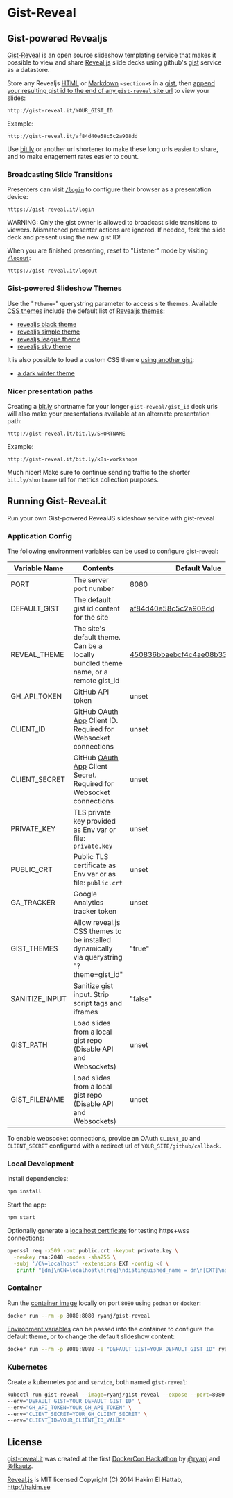 # Gist-Reveal

## Gist-powered Revealjs

[Gist-Reveal](http://gist-reveal.it/) is an open source slideshow templating service that makes it possible to view and share [Reveal.js](https://github.com/hakimel/reveal.js) slide decks using github's [gist](http://gist.github.com) service as a datastore.

Store any Revealjs [HTML](https://revealjs.com/markup/) or [Markdown](https://revealjs.com/markdown/) `<section>`s in a [gist](http://gist.github.com), then [append your resulting gist id to the end of any `gist-reveal` site url](http://gist-reveal.it/af84d40e58c5c2a908dd#/try-it) to view your slides:

    http://gist-reveal.it/YOUR_GIST_ID
    
Example:

    http://gist-reveal.it/af84d40e58c5c2a908dd

Use [bit.ly](http://bit.ly) or another url shortener to make these long urls easier to share, and to make enagement rates easier to count.

### Broadcasting Slide Transitions

Presenters can visit [`/login`](https://gist-reveal.it/login) to configure their browser as a presentation device:

    https://gist-reveal.it/login

WARNING: Only the gist owner is allowed to broadcast slide transitions to viewers.  Mismatched presenter actions are ignored.  If needed, fork the slide deck and present using the new gist ID!

When you are finished presenting, reset to "Listener" mode by visiting [`/logout`](https://gist-reveal.it/logout):

    https://gist-reveal.it/logout

### Gist-powered Slideshow Themes

Use the "`?theme=`" querystring parameter to access site themes.  Available [CSS themes](https://gist-reveal.it/#/themes) include the default list of [Revealjs themes](https://revealjs.com/themes/):

 * [revealjs black theme](http://gist-reveal.it/?theme=black#/themes)
 * [revealjs simple theme](http://gist-reveal.it/?theme=simple#/themes)
 * [revealjs league theme](http://gist-reveal.it/?theme=league#/themes)
 * [revealjs sky theme](http://gist-reveal.it/?theme=sky#/themes)

It is also possible to load a custom CSS theme [using another gist](https://gist-reveal.it/#/gist-themes):

 * [a dark winter theme](http://gist-reveal.it/?theme=60e54843de11a545897e#/gist-themes)

### Nicer presentation paths

Creating a [bit.ly](http://bit.ly) shortname for your longer `gist-reveal/gist_id` deck urls will also make your presentations available at an alternate presentation path:

    http://gist-reveal.it/bit.ly/SHORTNAME

Example:

    http://gist-reveal.it/bit.ly/k8s-workshops

Much nicer!  Make sure to continue sending traffic to the shorter `bit.ly/shortname` url for metrics collection purposes.

## Running Gist-Reveal.it
Run your own Gist-powered RevealJS slideshow service with gist-reveal

### Application Config

The following environment variables can be used to configure gist-reveal:

Variable Name  | Contents   |  Default Value
---------------|------------|---------------
PORT | The server port number | 8080
DEFAULT_GIST   | The default gist id content for the site | [af84d40e58c5c2a908dd](https://gist.github.com/ryanj/af84d40e58c5c2a908dd)
REVEAL_THEME | The site's default theme. Can be a locally bundled theme name, or a remote gist_id | [450836bbaebcf4c4ae08b331343a7886](https://gist.github.com/ryanj/450836bbaebcf4c4ae08b331343a7886) 
GH_API_TOKEN | GitHub API token | unset
CLIENT_ID | GitHub [OAuth App](https://docs.github.com/en/apps/oauth-apps/building-oauth-apps/creating-an-oauth-app) Client ID. Required for Websocket connections | unset
CLIENT_SECRET | GitHub [OAuth App](https://docs.github.com/en/apps/oauth-apps/building-oauth-apps/creating-an-oauth-app) Client Secret. Required for Websocket connections | unset
PRIVATE_KEY | TLS private key provided as Env var or file: `private.key` | unset
PUBLIC_CRT | Public TLS certificate as Env var or as file: `public.crt` | unset
GA_TRACKER | Google Analytics tracker token | unset
GIST_THEMES | Allow reveal.js CSS themes to be installed dynamically via querystring "?theme=gist_id" | "true"
SANITIZE_INPUT | Sanitize gist input. Strip script tags and iframes | "false"
GIST_PATH | Load slides from a local gist repo (Disable API and Websockets) | unset
GIST_FILENAME | Load slides from a local gist repo (Disable API and Websockets) |unset

To enable websocket connections, provide an OAuth `CLIENT_ID` and `CLIENT_SECRET` configured with a redirect url of `YOUR_SITE/github/callback`.

### Local Development

Install dependencies:
```bash
npm install
```

Start the app:
```bash
npm start
```

Optionally generate a [localhost certificate](https://letsencrypt.org/docs/certificates-for-localhost/) for testing https+wss connections:
```bash
openssl req -x509 -out public.crt -keyout private.key \
  -newkey rsa:2048 -nodes -sha256 \
  -subj '/CN=localhost' -extensions EXT -config <( \
   printf "[dn]\nCN=localhost\n[req]\ndistinguished_name = dn\n[EXT]\nsubjectAltName=DNS:localhost\nkeyUsage=digitalSignature\nextendedKeyUsage=serverAuth")
```

### Container

Run the [container image](https://registry.hub.docker.com/r/ryanj/gist-reveal) locally on port `8080` using `podman` or `docker`:

```bash
docker run --rm -p 8080:8080 ryanj/gist-reveal
```

[Environment variables](#application-config) can be passed into the container to configure the default theme, or to change the default slideshow content:

```bash
docker run --rm -p 8080:8080 -e "DEFAULT_GIST=YOUR_DEFAULT_GIST_ID" ryanj/gist-reveal
```

### Kubernetes 
Create a kubernetes `pod` and `service`, both named `gist-reveal`:

```bash
kubectl run gist-reveal --image=ryanj/gist-reveal --expose --port=8080 \
--env="DEFAULT_GIST=YOUR_DEFAULT_GIST_ID" \
--env="GH_API_TOKEN=YOUR_GH_API_TOKEN" \
--env="CLIENT_SECRET=YOUR_GH_CLIENT_SECRET" \
--env="CLIENT_ID=YOUR_CLIENT_ID_VALUE"
```

## License

[gist-reveal.it](http://gist-reveal.it/) was created at the first [DockerCon Hackathon](http://blog.docker.com/2014/07/dockercon-video-dockercon-hackathon-winners/) by [@ryanj](https://github.com/ryanj) and [@fkautz](https://github.com/fkautz).

[Reveal.js](https://github.com/hakimel/reveal.js) is MIT licensed
Copyright (C) 2014 Hakim El Hattab, http://hakim.se

